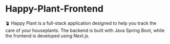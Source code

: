 # Happy-Plant-Frontend
🪴 Happy Plant is a full-stack application designed to help you track the care of your houseplants. The backend is built with Java Spring Boot, while the frontend is developed using Next.js.
